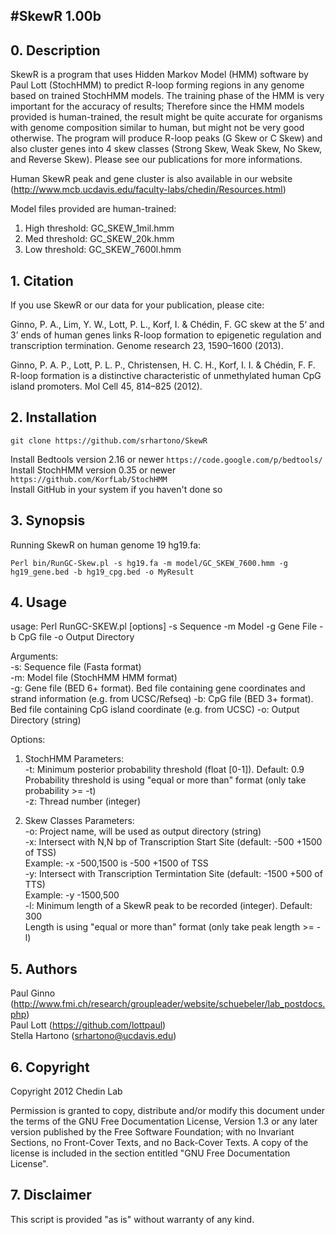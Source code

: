 #SkewR 1.00b
---

## 0. Description

SkewR is a program that uses Hidden Markov Model (HMM) software by Paul Lott (StochHMM) to predict R-loop forming regions in any genome based on trained StochHMM models. The training phase of the HMM is very important for the accuracy of results; Therefore since the HMM models provided is human-trained, the result might be quite accurate for organisms with genome composition similar to human, but might not be very good otherwise. The program will produce R-loop peaks (G Skew or C Skew) and also cluster genes into 4 skew classes (Strong Skew, Weak Skew, No Skew, and Reverse Skew). Please see our publications for more informations.

Human SkewR peak and gene cluster is also available in our website (http://www.mcb.ucdavis.edu/faculty-labs/chedin/Resources.html)

Model files provided are human-trained:  
1. High threshold: GC_SKEW_1mil.hmm  
2. Med threshold: GC_SKEW_20k.hmm  
3. Low threshold: GC_SKEW_7600l.hmm  

## 1. Citation

If you use SkewR or our data for your publication, please cite:

Ginno, P. A., Lim, Y. W., Lott, P. L., Korf, I. & Chédin, F. GC skew at the 5‘ and 3’ ends of human genes links R-loop formation to epigenetic regulation and transcription termination. Genome research 23, 1590–1600 (2013).

Ginno, P. A. P., Lott, P. L. P., Christensen, H. C. H., Korf, I. I. & Chédin, F. F. R-loop formation is a distinctive characteristic of unmethylated human CpG island promoters. Mol Cell 45, 814–825 (2012).

## 2. Installation

`git clone https://github.com/srhartono/SkewR`

Install Bedtools version 2.16 or newer `https://code.google.com/p/bedtools/`  
Install StochHMM version 0.35 or newer `https://github.com/KorfLab/StochHMM`  
Install GitHub in your system if you haven't done so  

## 3. Synopsis

Running SkewR on human genome 19 hg19.fa:

`Perl bin/RunGC-Skew.pl -s hg19.fa -m model/GC_SKEW_7600.hmm -g hg19_gene.bed -b hg19_cpg.bed -o MyResult`

## 4. Usage

usage: Perl RunGC-SKEW.pl [options] -s Sequence -m Model -g Gene File -b CpG file -o Output Directory

Arguments:  
-s: Sequence file (Fasta format)  
-m: Model file (StochHMM HMM format)  
-g: Gene file (BED 6+ format). Bed file containing gene coordinates and strand information (e.g. from UCSC/Refseq)
-b: CpG file (BED 3+ format). Bed file containing CpG island coordinate (e.g. from UCSC)
-o: Output Directory (string)  

Options:  

1. StochHMM Parameters:  
-t: Minimum posterior probability threshold (float [0-1]). Default: 0.9  
    Probability threshold is using \"equal or more than\" format (only take probability >= -t)  
-z: Thread number (integer)  

2. Skew Classes Parameters:  
-o: Project name, will be used as output directory (string)  
-x: Intersect with N,N bp of Transcription Start Site (default: -500 +1500 of TSS)  
    Example: -x -500,1500 is -500 +1500 of TSS  
-y: Intersect with Transcription Termintation Site (default: -1500 +500 of TTS)  
    Example: -y -1500,500  
-l: Minimum length of a SkewR peak to be recorded (integer). Default: 300  
Length is using \"equal or more than\" format (only take peak length >= -l)

## 5. Authors

Paul Ginno (http://www.fmi.ch/research/groupleader/website/schuebeler/lab_postdocs.php)  
Paul Lott (https://github.com/lottpaul)  
Stella Hartono (srhartono@ucdavis.edu)  

## 6. Copyright

Copyright 2012 Chedin Lab

Permission is granted to copy, distribute and/or modify this document under the terms of the GNU Free Documentation License, Version 1.3 or any later version published by the Free Software Foundation; with no Invariant Sections, no Front-Cover Texts, and no Back-Cover Texts. A copy of the license is included in the section entitled "GNU Free Documentation License".

## 7. Disclaimer

This script is provided "as is" without warranty of any kind.
